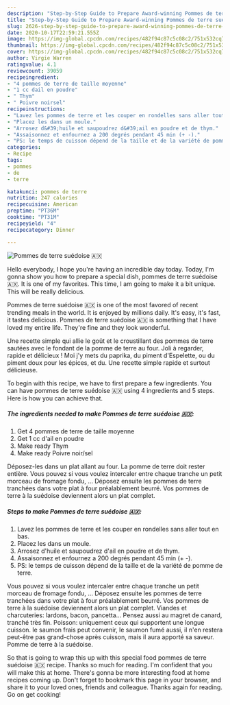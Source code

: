 ```yaml
---
description: "Step-by-Step Guide to Prepare Award-winning Pommes de terre suédoise 🇦🇽"
title: "Step-by-Step Guide to Prepare Award-winning Pommes de terre suédoise 🇦🇽"
slug: 2626-step-by-step-guide-to-prepare-award-winning-pommes-de-terre-suedoise
date: 2020-10-17T22:59:21.555Z
image: https://img-global.cpcdn.com/recipes/482f94c87c5c08c2/751x532cq70/pommes-de-terre-suedoise-🇦🇽-photo-principale-de-la-recette.jpg
thumbnail: https://img-global.cpcdn.com/recipes/482f94c87c5c08c2/751x532cq70/pommes-de-terre-suedoise-🇦🇽-photo-principale-de-la-recette.jpg
cover: https://img-global.cpcdn.com/recipes/482f94c87c5c08c2/751x532cq70/pommes-de-terre-suedoise-🇦🇽-photo-principale-de-la-recette.jpg
author: Virgie Warren
ratingvalue: 4.1
reviewcount: 39059
recipeingredient:
- "4 pommes de terre de taille moyenne"
- "1 cc dail en poudre"
- " Thym"
- " Poivre noirsel"
recipeinstructions:
- "Lavez les pommes de terre et les couper en rondelles sans aller tout en bas."
- "Placez les dans un moule."
- "Arrosez d&#39;huile et saupoudrez d&#39;ail en poudre et de thym."
- "Assaisonnez et enfournez a 200 degrés pendant 45 min (+ -)."
- "PS: le temps de cuisson dépend de la taille et de la variété de pomme de terre."
categories:
- Recipe
tags:
- pommes
- de
- terre

katakunci: pommes de terre 
nutrition: 247 calories
recipecuisine: American
preptime: "PT36M"
cooktime: "PT31M"
recipeyield: "4"
recipecategory: Dinner

---
```



![Pommes de terre suédoise 🇦🇽](https://img-global.cpcdn.com/recipes/482f94c87c5c08c2/751x532cq70/pommes-de-terre-suedoise-🇦🇽-photo-principale-de-la-recette.jpg)

Hello everybody, I hope you're having an incredible day today. Today, I'm gonna show you how to prepare a special dish, pommes de terre suédoise 🇦🇽. It is one of my favorites. This time, I am going to make it a bit unique. This will be really delicious.

Pommes de terre suédoise 🇦🇽 is one of the most favored of recent trending meals in the world. It is enjoyed by millions daily. It's easy, it's fast, it tastes delicious. Pommes de terre suédoise 🇦🇽 is something that I have loved my entire life. They're fine and they look wonderful.

Une recette simple qui allie le goût et le croustillant des pommes de terre sautées avec le fondant de la pomme de terre au four. Joli à regarder, rapide et délicieux ! Moi j&#39;y mets du paprika, du piment d&#39;Espelette, ou du piment doux pour les épices, et du. Une recette simple rapide et surtout délicieuse.


To begin with this recipe, we have to first prepare a few ingredients. You can have pommes de terre suédoise 🇦🇽 using 4 ingredients and 5 steps. Here is how you can achieve that.

<!--inarticleads1-->

##### The ingredients needed to make Pommes de terre suédoise 🇦🇽:

1. Get 4 pommes de terre de taille moyenne
1. Get 1 cc d&#39;ail en poudre
1. Make ready  Thym
1. Make ready  Poivre noir/sel


Déposez-les dans un plat allant au four. La pomme de terre doit rester entière. Vous pouvez si vous voulez intercaler entre chaque tranche un petit morceau de fromage fondu, … Déposez ensuite les pommes de terre tranchées dans votre plat à four préalablement beurré. Vos pommes de terre à la suédoise deviennent alors un plat complet. 

<!--inarticleads2-->

##### Steps to make Pommes de terre suédoise 🇦🇽:

1. Lavez les pommes de terre et les couper en rondelles sans aller tout en bas.
1. Placez les dans un moule.
1. Arrosez d&#39;huile et saupoudrez d&#39;ail en poudre et de thym.
1. Assaisonnez et enfournez a 200 degrés pendant 45 min (+ -).
1. PS: le temps de cuisson dépend de la taille et de la variété de pomme de terre.


Vous pouvez si vous voulez intercaler entre chaque tranche un petit morceau de fromage fondu, … Déposez ensuite les pommes de terre tranchées dans votre plat à four préalablement beurré. Vos pommes de terre à la suédoise deviennent alors un plat complet. Viandes et charcuteries: lardons, bacon, pancetta… Pensez aussi au magret de canard, tranché très fin. Poisson: uniquement ceux qui supportent une longue cuisson. le saumon frais peut convenir, le saumon fumé aussi, il n&#39;en restera peut-être pas grand-chose après cuisson, mais il aura apporté sa saveur. Pomme de terre à la suédoise. 

So that is going to wrap this up with this special food pommes de terre suédoise 🇦🇽 recipe. Thanks so much for reading. I'm confident that you will make this at home. There's gonna be more interesting food at home recipes coming up. Don't forget to bookmark this page in your browser, and share it to your loved ones, friends and colleague. Thanks again for reading. Go on get cooking!
